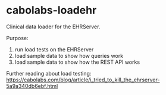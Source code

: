 # cabolabs-loadehr

Clinical data loader for the EHRServer.

Purpose:

1. run load tests on the EHRServer
2. load sample data to show how queries work
3. load sample data to show how the REST API works

Further reading about load testing: https://cabolabs.com/blog/article/i_tried_to_kill_the_ehrserver-5a9a340db6ebf.html
